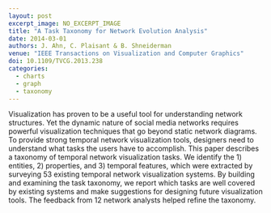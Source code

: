 ```yaml
---
layout: post
excerpt_image: NO_EXCERPT_IMAGE
title: "A Task Taxonomy for Network Evolution Analysis"
date: 2014-03-01
authors: J. Ahn, C. Plaisant & B. Shneiderman
venue: "IEEE Transactions on Visualization and Computer Graphics"
doi: 10.1109/TVCG.2013.238
categories:
  - charts
  - graph
  - taxonomy
---
```

Visualization has proven to be a useful tool for understanding network structures. Yet the dynamic nature of social media networks requires powerful visualization techniques that go beyond static network diagrams. To provide strong temporal network visualization tools, designers need to understand what tasks the users have to accomplish. This paper describes a taxonomy of temporal network visualization tasks. We identify the 1) entities, 2) properties, and 3) temporal features, which were extracted by surveying 53 existing temporal network visualization systems. By building and examining the task taxonomy, we report which tasks are well covered by existing systems and make suggestions for designing future visualization tools. The feedback from 12 network analysts helped refine the taxonomy.
